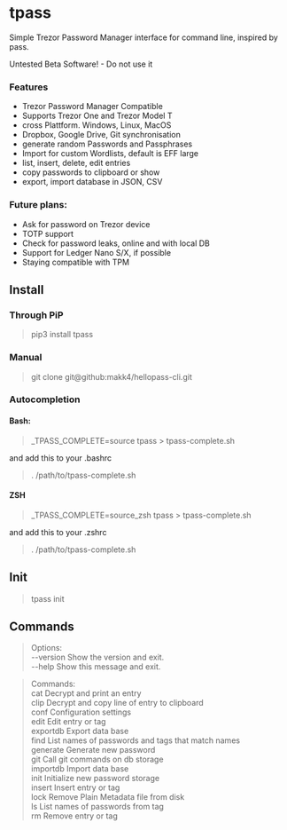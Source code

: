 # tpass

Simple Trezor Password Manager interface for command line, inspired by pass.

Untested Beta Software! - Do not use it

### Features
- Trezor Password Manager Compatible
- Supports Trezor One and Trezor Model T
- cross Plattform. Windows, Linux, MacOS
- Dropbox, Google Drive, Git synchronisation
- generate random Passwords and Passphrases
- Import for custom Wordlists, default is EFF large
- list, insert, delete, edit entries
- copy passwords to clipboard or show
- export, import database in JSON, CSV

### Future plans:
- Ask for password on Trezor device
- TOTP support
- Check for password leaks, online and with local DB
- Support for Ledger Nano S/X, if possible
- Staying compatible with TPM

## Install

### Through PiP

> pip3 install tpass

### Manual

> git clone git@github:makk4/hellopass-cli.git

### Autocompletion

#### Bash:
> _TPASS_COMPLETE=source tpass > tpass-complete.sh

and add this to your .bashrc
> . /path/to/tpass-complete.sh

#### ZSH
> _TPASS_COMPLETE=source_zsh tpass > tpass-complete.sh

and add this to your .zshrc
> . /path/to/tpass-complete.sh


## Init

> tpass init

## Commands

>Options:  
  --version  Show the version and exit.  
  --help     Show this message and exit.  

>Commands:  
  cat       Decrypt and print an entry  
  clip      Decrypt and copy line of entry to clipboard  
  conf      Configuration settings  
  edit      Edit entry or tag  
  exportdb  Export data base  
  find      List names of passwords and tags that match names  
  generate  Generate new password  
  git       Call git commands on db storage  
  importdb  Import data base  
  init      Initialize new password storage  
  insert    Insert entry or tag  
  lock      Remove Plain Metadata file from disk  
  ls        List names of passwords from tag  
  rm        Remove entry or tag  